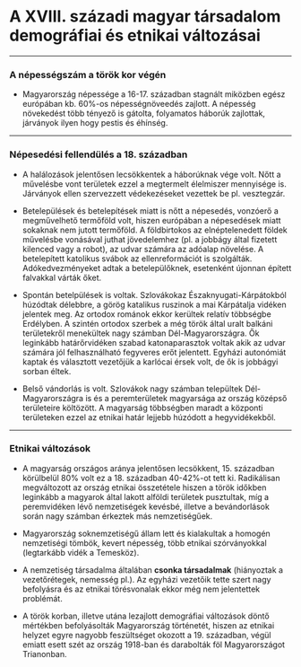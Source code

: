 # A XVIII. századi magyar társadalom demográfiai és etnikai változásai
---
### A népességszám a török kor végén
- Magyarország népessége a 16-17. században stagnált miközben egész európában kb. 60%-os népességnöveedés zajlott. A népesség növekedést több tényező is gátolta, folyamatos háborúk zajlottak, járványok ilyen hogy pestis és éhínség. 

---

### Népesedési fellendülés a 18. században
- A halálozások jelentősen lecsökkentek a háborúknak vége volt. Nőtt a művelésbe vont területek ezzel a megtermelt élelmiszer mennyisége is. Járványok ellen szervezzett védekezéseket vezettek be pl. vesztegzár.

- Betelepülések és betelepítések miatt is nőtt a népesedés, vonzóerő a megművelhető termőföld volt, hiszen európában a népesedések miatt sokaknak nem jutott termőföld. A földbirtokos az elnéptelenedett földek művelésbe vonásával juthat jövedelemhez (pl. a jobbágy által fizetett kilenced vagy a robot), az udvar számára az adóalap növelése. A betelepített katolikus svábok az ellenreformációt is szolgálták. Adókedvezményeket adtak a betelepülőknek, esetenként újonnan épített falvakkal várták őket.

- Spontán betelpülések is voltak. Szlovákokaz Északnyugati-Kárpátokból húzódtak délebbre, a görög katalikus ruszinok a mai Kárpátalja vidéken jelentek meg. Az ortodox románok ekkor kerültek relatív többségbe Erdélyben. A szintén ortodox szerbek a még török által uralt balkáni területekről menekültek nagy számban Dél-Magyarországra. Ők leginkább határőrvidéken szabad katonaparasztok voltak akik az udvar számára jól felhasználható fegyveres erőt jelentett. Egyházi autonómiát kaptak és választott vezetőjük a karlócai érsek volt, de ők is jobbágyi sorban éltek. 

- Belső vándorlás is volt. Szlovákok nagy számban települtek Dél-Magyarországra is és a peremterületek magyarsága az ország középső területeire költözött. A magyarság többségben maradt a központi területeken ezzel az etnikai határ lejjebb húzódott a hegyvidékekből.

---

### Etnikai változások
- A magyarság országos aránya jelentősen lecsökkent, 15. században körülbelül 80% volt ez a 18. században 40-42%-ot tett ki. Radikálisan megváltozott az ország etnikai összetétele hiszen a török időkben leginkább a magyarok által lakott alföldi területek pusztultak, míg a peremvidéken lévő nemzetiségek kevésbé, illetve a bevándorlások során nagy számban érkeztek más nemzetiségűek.

- Magyarország soknemzetiségű állam lett és kialakultak a homogén nemzetiségi tömbök, kevert népesség, több etnikai szórványokkal (legtarkább vidék a Temesköz).

- A nemzetiség társadalma általában **csonka társadalmak** (hiányoztak a vezetőrétegek, nemesség pl.). Az egyházi vezetőik tette szert nagy befolyásra és az etnikai törésvonalak ekkor még nem jelentettek problémát.

- A török korban, illetve utána lezajlott demográfiai változások döntő mértékben befolyásolták Magyarország történetét, hiszen az etnikai helyzet egyre nagyobb feszültséget okozott a 19. században, végül emiatt esett szét az ország 1918-ban és darabolták föl Magyarországot Trianonban.